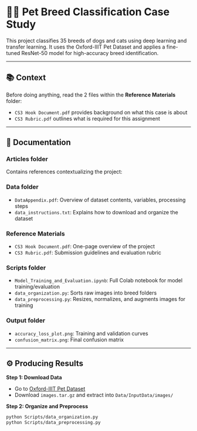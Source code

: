 # 🐶🐱 Pet Breed Classification Case Study

This project classifies 35 breeds of dogs and cats using deep learning and transfer learning. It uses the Oxford-IIIT Pet Dataset and applies a fine-tuned ResNet-50 model for high-accuracy breed identification.

---

## 📚 Context

Before doing anything, read the 2 files within the **Reference Materials** folder:
- `CS3 Hook Document.pdf` provides background on what this case is about
- `CS3 Rubric.pdf` outlines what is required for this assignment

---

## 📂 Documentation

### Articles folder
Contains references contextualizing the project:


### Data folder
- `DataAppendix.pdf`: Overview of dataset contents, variables, processing steps
- `data_instructions.txt`: Explains how to download and organize the dataset

### Reference Materials
- `CS3 Hook Document.pdf`: One-page overview of the project
- `CS3 Rubric.pdf`: Submission guidelines and evaluation rubric

### Scripts folder
- `Model_Training_and_Evaluation.ipynb`: Full Colab notebook for model training/evaluation
- `data_organization.py`: Sorts raw images into breed folders
- `data_preprocessing.py`: Resizes, normalizes, and augments images for training

### Output folder
- `accuracy_loss_plot.png`: Training and validation curves
- `confusion_matrix.png`: Final confusion matrix

---

## ⚙️ Producing Results

**Step 1: Download Data**
- Go to [Oxford-IIIT Pet Dataset](https://www.robots.ox.ac.uk/~vgg/data/pets/)
- Download `images.tar.gz` and extract into `Data/InputData/images/`

**Step 2: Organize and Preprocess**
```bash
python Scripts/data_organization.py
python Scripts/data_preprocessing.py
